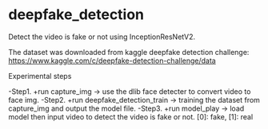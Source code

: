 # deepfake_detection
Detect the video is fake or not using InceptionResNetV2.


The dataset was downloaded from kaggle deepfake detection challenge: https://www.kaggle.com/c/deepfake-detection-challenge/data

Experimental steps

-Step1.
  +run capture_img -> use the dlib face detecter to convert video to face img.
-Step2.
  +run deepfake_detection_train -> training the dataset from capture_img and output the model file.
-Step3.
  +run model_play -> load model then input video to detect the video is fake or not. [0]: fake, [1]: real
